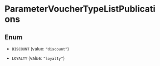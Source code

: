 

# ParameterVoucherTypeListPublications

## Enum


* `DISCOUNT` (value: `"discount"`)

* `LOYALTY` (value: `"loyalty"`)



